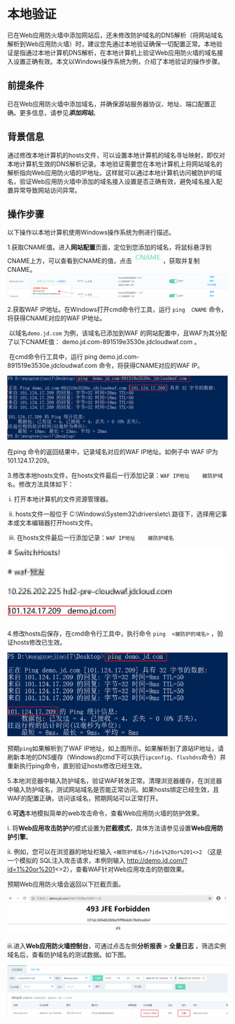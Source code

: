 # 本地验证

已在Web应用防火墙中添加网站后，还未修改防护域名的DNS解析（将网站域名解析到Web应用防火墙）时，建议您先通过本地验证确保一切配置正常。本地验证是指通过本地计算机DNS解析，在本地计算机上验证Web应用防火墙的域名接入设置正确有效。本文以Windows操作系统为例，介绍了本地验证的操作步骤。

## 前提条件

已在Web应用防火墙中添加域名，并确保源站服务器协议、地址、端口配置正确。更多信息，请参见***添加网站***。

## 背景信息

通过修改本地计算机的hosts文件，可以设置本地计算机的域名寻址映射，即仅对本地计算机生效的DNS解析记录。本地验证需要您在本地计算机上将网站域名的解析指向Web应用防火墙的IP地址。这样就可以通过本地计算机访问被防护的域名，验证Web应用防火墙中添加的域名接入设置是否正确有效，避免域名接入配置异常导致网站访问异常。 

## 操作步骤

以下操作以本地计算机使用Windows操作系统为例进行描述。

1.获取CNAME值。进入**网站配置**页面，定位到您添加的域名，将鼠标悬浮到CNAME上方，可以查看到CNAME的值，点击 ![image](../../../..\image\WAF\join-in-WAF\本地验证\Checking-Click-Cname.png)，获取并复制CNAME。![image](../../../..\image\WAF\join-in-WAF\本地验证\Checking-Get-Cname.png)

2.获取WAF IP地址。在Windows打开cmd命令行工具，运行 `ping  CNAME`  命令，将获得CNAME对应的WAF IP地址。

​	 以域名`demo.jd.com` 为例，该域名已添加到WAF 的网站配置中，且WAF为其分配了以下CNAME值： demo.jd.com-891519e3530e.jdcloudwaf.com 。

​     在cmd命令行工具中，运行 ping  demo.jd.com-891519e3530e.jdcloudwaf.com  命令，将获得CNAME对应的WAF IP。

![image](../../../..\image\WAF\join-in-WAF\本地验证\Checking-Get-WAF_IP.png)

在ping 命令的返回结果中，记录域名对应的WAF IP地址。如例子中 WAF IP为101.124.17.209。

3.修改本地hosts文件，在hosts文件最后一行添加记录：`WAF IP地址    被防护域名`。修改方法具体如下：

​     i. 打开本地计算机的文件资源管理器。

​     ii. hosts文件一般位于 C:\Windows\System32\drivers\etc\ 路径下，选择用记事本或文本编辑器打开hosts文件。

​     iii. 在hosts文件最后一行添加记录：`WAF IP地址    被防护域名`

![image](../../../..\image\WAF\join-in-WAF\本地验证\Checking-Add-Hosts.png)

4.修改hosts后保存，在cmd命令行工具中，执行命令 `ping  <被防护的域名>` ，验证hosts修改已生效。

![image](../../../..\image\WAF\join-in-WAF\本地验证\Checking-Hosts-Modify.png) 

预期`ping`如果解析到了WAF IP地址，如上图所示。如果解析到了源站IP地址，请刷新本地的DNS缓存（Windows的cmd下可以执行`ipconfig`、`flushdns`命令）并重新执行ping命令，直到验证hosts修改已经生效。

5.本地浏览器中输入防护域名，验证WAF转发正常。清理浏览器缓存，在浏览器中输入防护域名，测试网站域名是否能正常访问。如果hosts绑定已经生效，且WAF的配置正确，访问该域名，预期网站可以正常打开。

6.**可选**本地模拟简单的web攻击命令，查看Web应用防火墙的防护效果。

  i.  将**Web应用攻击防护**的模式设置为**拦截模式**，具体方法请参见设置**Web应用防护引擎**。 

  ii. 例如，您可以在浏览器的地址栏输入 `<被防护域名>/?id=1%20or%201<>2` （这是一个模拟的   SQL注入攻击请求，本例则输入  http://demo.jd.com/?id=1%20or%201<>2），查看WAF针对Web应用攻击的防御效果。

预期Web应用防火墙会返回以下拦截页面。

![image](../../../..\image\WAF\join-in-WAF\本地验证\Checking-WAF-Attack.png)

​    iii.进入**Web应用防火墙控制台**，可通过点击左侧**分析报表** > **全量日志** ，筛选实例域名后，查看防护域名的测试数据。如下图。

![image](../../../..\image\WAF\join-in-WAF\本地验证\Checking-Attack-Record.png)